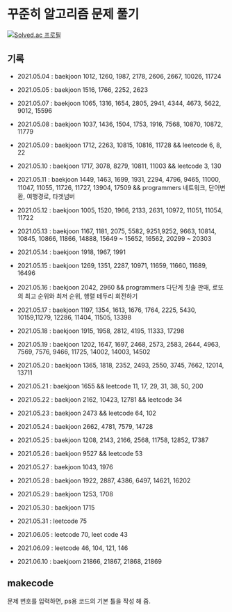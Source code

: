 # 꾸준히 알고리즘 문제 풀기

[![Solved.ac
프로필](http://mazassumnida.wtf/api/v2/generate_badge?boj=python4)](https://solved.ac/python4)

## 기록

- 2021.05.04 : baekjoon 1012, 1260, 1987, 2178, 2606, 2667, 10026, 11724

- 2021.05.05 : baekjoon 1516, 1766, 2252, 2623

- 2021.05.07 : baekjoon 1065, 1316, 1654, 2805, 2941, 4344, 4673, 5622, 9012, 15596

- 2021.05.08 : baekjoon 1037, 1436, 1504, 1753, 1916, 7568, 10870, 10872, 11779

- 2021.05.09 : baekjoon 1712, 2263, 10815, 10816, 11728 && leetcode 6, 8, 22

- 2021.05.10 : baekjoon 1717, 3078, 8279, 10811, 11003 && leetcode 3, 130

- 2021.05.11 : baekjoon 1449, 1463, 1699, 1931, 2294, 4796, 9465, 11000, 11047, 11055, 11726, 11727, 13904, 17509 && programmers 네트워크, 단어변환, 여행경로, 타겟넘버

- 2021.05.12 : baekjoon 1005, 1520, 1966, 2133, 2631, 10972, 11051, 11054, 11722

- 2021.05.13 : baekjoon 1167, 1181, 2075, 5582, 9251,9252, 9663, 10814, 10845, 10866, 11866, 14888, 15649 ~ 15652, 16562, 20299 ~ 20303

- 2021.05.14 : baekjoon 1918, 1967, 1991

- 2021.05.15 : baekjoon 1269, 1351, 2287, 10971, 11659, 11660, 11689, 16496

- 2021.05.16 : baekjoon 2042, 2960 && programmers 다단계 칫솔 판매, 로또의 최고 순위와 최저 순위, 행렬 테두리 회전하기

- 2021.05.17 : baekjoon 1197, 1354, 1613, 1676, 1764, 2225, 5430, 10159,11279, 12286, 11404, 11505, 13398

- 2021.05.18 : baekjoon 1915, 1958, 2812, 4195, 11333, 17298

- 2021.05.19 : baekjoon 1202, 1647, 1697, 2468, 2573, 2583, 2644, 4963, 7569, 7576, 9466, 11725, 14002, 14003, 14502

- 2021.05.20 : baekjoon 1365, 1818, 2352, 2493, 2550, 3745, 7662, 12014, 13711

- 2021.05.21 : baekjoon 1655 && leetcode 11, 17, 29, 31, 38, 50, 200

- 2021.05.22 : baekjoon 2162, 10423, 12781 && leetcode 34

- 2021.05.23 : baekjoon 2473 && leetcode 64, 102

- 2021.05.24 : baekjoon 2662, 4781, 7579, 14728

- 2021.05.25 : baekjoon 1208, 2143, 2166, 2568, 11758, 12852, 17387

- 2021.05.26 : baekjoon 9527 && leetcode 53

- 2021.05.27 : baekjoon 1043, 1976

- 2021.05.28 : baekjoon 1922, 2887, 4386, 6497, 14621, 16202

- 2021.05.29 : baekjoon 1253, 1708

- 2021.05.30 : baekjoon 1715

- 2021.05.31 : leetcode 75

- 2021.06.05 : leetcode 70, leet code 43

- 2021.06.09 : leetcode 46, 104, 121, 146

- 2021.06.10 : baekjoom 21866, 21867, 21868, 21869

## makecode

문제 번호를 입력하면, ps용 코드의 기본 틀을 작성 해 줌.
